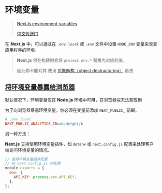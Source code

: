 # 环境变量

> [NextJs environment-variables](https://nextjs.org/docs/app/building-your-application/configuring/environment-variables)  
>
> [中文传送门](https://www.nextjs.cn/docs/basic-features/environment-variables)

在 **Next.js** 中，可以通过在 `.env.local` 或 `.env` 文件中设置 `NODE_ENV` 变量来改变应用程序的环境。

> **Next.js** 将在构建时会将 `process.env.*` 替换为对应的值。
>
> 因此你不能对其 使用 [对象解构（object destructuring）](https://developer.mozilla.org/en-US/docs/Web/JavaScript/Reference/Operators/Destructuring_assignment) 语法

## [将环境变量暴露给浏览器](https://www.nextjs.cn/docs/basic-features/environment-variables#将环境变量暴露给浏览器)

默认情况下，环境变量仅在 **Node.js** 环境中可用，在浏览器端无法获取到

为了向浏览器暴露环境变量，你必须在变量前添加 `NEXT_PUBLIC_` 前缀。

```ini
# .env.local
NEXT_PUBLIC_ANALYTICS_ID=abcdefghijk
```

另一种方法：  

**Next.js** 支持使用环境变量插件，如 `dotenv` 或 `next.config.js` 配置来处理客户端访问环境变量的情况。

```javascript
// 使用环境变量插件配置
// 在 next.config.js 中配置
module.exports = {
  env: {
    API_KEY: process.env.API_KEY,
  },
};

```
